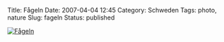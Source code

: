 Title: Fågeln
Date: 2007-04-04 12:45
Category: Schweden
Tags: photo, nature
Slug: fageln
Status: published

[![Fågeln](/pic/pipip_s.jpg "Fågeln")](/pic/pipip_l.jpg)

